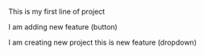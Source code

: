 <p>This is my first line of project </p>
<p>I am adding new feature (button)</p>
 I am creating new project
 this is new feature (dropdown)
